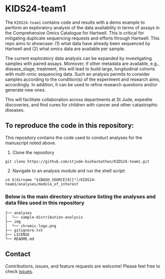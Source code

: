 # KIDS24-team1

The `KIDS24-team1` contains code and results with a demo example to perform an exploratory analysis of the data availability in terms of assays in the Comprehensive Omics Catalogue for Hartwell. This is critical for mitigating duplicate sequencing requests and efforts through Hartwell. This repo aims to showcase:
(1) what data have already been sequenced by Hartwell and 
(2) what omics data are available per sample.

The current exploratory data analysis can be expanded by investigating samples with paired assays.
Moreover, if other metadata are available, e.g., disease_stage, treatment, this will lead to build large, longitudinal cohorts with multi-omic sequencing data. Such an analysis permits to consider samples according to the condition(s) of the experiment and research aims, accordingly. In addition, it can be used to refine research questions and/or generate new ones.

This will facilitate collaboration across departments at St Jude, expedite discoveries, and find cures for children with cancer and other catastrophic diseases.


## To reproduce the code in this repository:
This repository contains the code used to conduct analyses for the manuscript noted above.

1. Clone the repository
```
git clone https://github.com/stjude-biohackathon/KIDS24-team1.git
```

2. Navigate to an analysis module and run the shell script:
```
cd $(dirname "${BASH_SOURCE[0]}")/KIDS24-team1/analyses/module_of_interest
```

### Below is the main directory structure listing the analyses and data files used in this repository

```
├── analyses
|  └── sample-distribution-analysis
├── img
|  └── chromic-logo.png
├── gitignore.txt
├── LICENSE
└── README.md
```

## Contact

Contributions, issues, and feature requests are welcome! Please feel free to check [issues](https://github.com/stjude-biohackathon/KIDS24-team1/issues).

